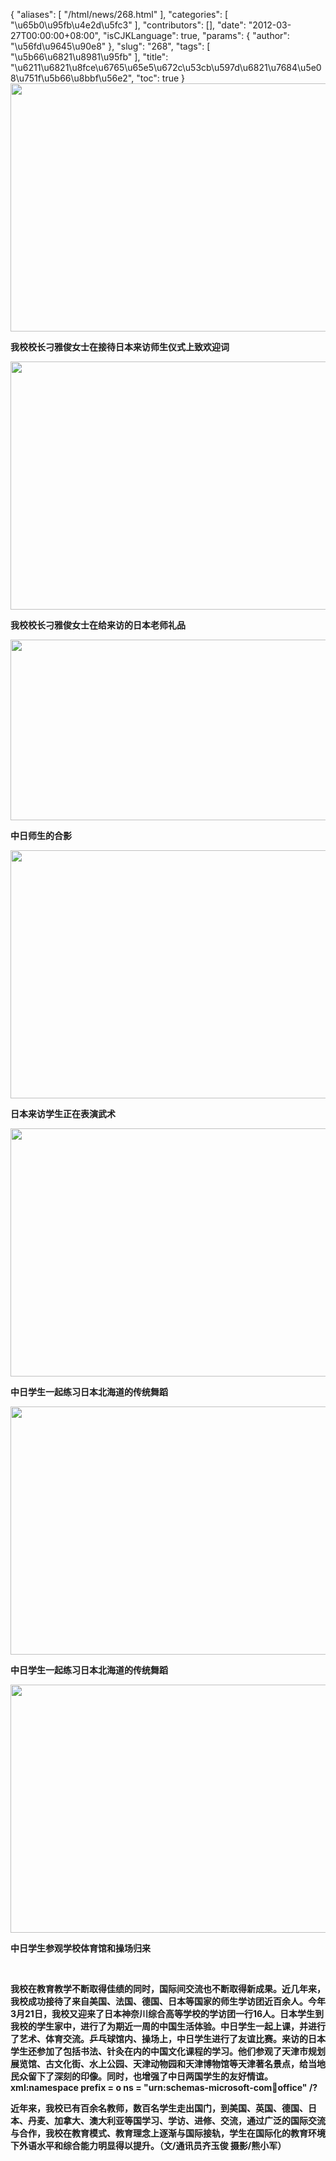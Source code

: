 {
    "aliases": [
        "/html/news/268.html"
    ],
    "categories": [
        "\u65b0\u95fb\u4e2d\u5fc3"
    ],
    "contributors": [],
    "date": "2012-03-27T00:00:00+08:00",
    "isCJKLanguage": true,
    "params": {
        "author": "\u56fd\u9645\u90e8"
    },
    "slug": "268",
    "tags": [
        "\u5b66\u6821\u8981\u95fb"
    ],
    "title": "\u6211\u6821\u8fce\u6765\u65e5\u672c\u53cb\u597d\u6821\u7684\u5e08\u751f\u5b66\u8bbf\u56e2",
    "toc": true
}
**<img
    src="https://cdn.tfls.online/mirror/full/3e96b3cfa0de678358ceb35a395c195eebed4729.jpg"
    style="display:block;margin-left:auto;margin-right:auto;"
    decoding="async"
    fetchpriority="auto"
    loading="lazy"
    height="397"
    width="600"
/>**

**我校校长刁雅俊女士在接待日本来访师生仪式上致欢迎词**

**<img
    src="https://cdn.tfls.online/mirror/full/4bf907d84dab1f2a7e37925b1b8f2136265b992b.jpg"
    style="display:block;margin-left:auto;margin-right:auto;"
    decoding="async"
    fetchpriority="auto"
    loading="lazy"
    height="397"
    width="600"
/>**

**我校校长刁雅俊女士在给来访的日本老师礼品**

**<img
    src="https://cdn.tfls.online/mirror/full/705ebb84d30ce4e1b0a86b493646b4d5fbf4dece.jpg"
    style="display:block;margin-left:auto;margin-right:auto;"
    decoding="async"
    fetchpriority="auto"
    loading="lazy"
    height="289"
    width="600"
/>**

**中日师生的合影**

**<img
    src="https://cdn.tfls.online/mirror/full/cbcee26d42a7183d1e029c57dac5f150ff515a81.jpg"
    style="display:block;margin-left:auto;margin-right:auto;"
    decoding="async"
    fetchpriority="auto"
    loading="lazy"
    height="397"
    width="600"
/>**

**日本来访学生正在表演武术**

**<img
    src="https://cdn.tfls.online/mirror/full/6ba9648bb093a77ea45f1ddc88431b6518687955.jpg"
    style="display:block;margin-left:auto;margin-right:auto;"
    decoding="async"
    fetchpriority="auto"
    loading="lazy"
    height="397"
    width="600"
/>**

**中日学生一起练习日本北海道的传统舞蹈**

**<img
    src="https://cdn.tfls.online/mirror/full/fdb042358a34e77e7327901088e1c76789e5dea5.jpg"
    style="display:block;margin-left:auto;margin-right:auto;"
    decoding="async"
    fetchpriority="auto"
    loading="lazy"
    height="397"
    width="600"
/>**

**中日学生一起练习日本北海道的传统舞蹈**

**<img
    src="https://cdn.tfls.online/mirror/full/f0a4223738196e0624010237e9c77619ce41b952.jpg"
    style="display:block;margin-left:auto;margin-right:auto;"
    decoding="async"
    fetchpriority="auto"
    loading="lazy"
    height="397"
    width="600"
/>**

**中日学生参观学校体育馆和操场归来**

 

**我校在教育教学不断取得佳绩的同时，国际间交流也不断取得新成果。近几年来，我校成功接待了来自美国、法国、德国、日本等国家的师生学访团近百余人。今年3月21日，我校又迎来了日本神奈川综合高等学校的学访团一行16人。日本学生到我校的学生家中，进行了为期近一周的中国生活体验。中日学生一起上课，并进行了艺术、体育交流。乒乓球馆内、操场上，中日学生进行了友谊比赛。来访的日本学生还参加了包括书法、针灸在内的中国文化课程的学习。他们参观了天津市规划展览馆、古文化街、水上公园、天津动物园和天津博物馆等天津著名景点，给当地民众留下了深刻的印像。同时，也增强了中日两国学生的友好情谊。xml:namespace prefix = o ns = "urn:schemas-microsoft-com:office:office" /?**

**近年来，我校已有百余名教师，数百名学生走出国门，到美国、英国、德国、日本、丹麦、加拿大、澳大利亚等国学习、学访、进修、交流，通过广泛的国际交流与合作，我校在教育模式、教育理念上逐渐与国际接轨，学生在国际化的教育环境下外语水平和综合能力明显得以提升。（文/通讯员齐玉俊 摄影/熊小军）**

